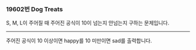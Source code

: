 ### 19602번 Dog Treats

S, M, L이 주어질 때 주어진 공식이 10이 넘는지 안넘는지 구하는 문제입니다.

---

주어진 공식이 10 이상이면 happy를 10 미만이면 sad를 출력합니다.